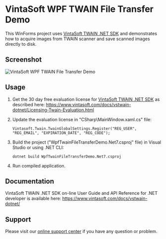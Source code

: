 # VintaSoft WPF TWAIN File Transfer Demo

This WinForms project uses <a href="https://www.vintasoft.com/vstwain-dotnet-index.html">VintaSoft TWAIN .NET SDK</a> and demonstrates how to acquire images from TWAIN scanner and save scanned images directly to disk.


## Screenshot
<img src="vintasoft-wpf-twain-file-transfer-demo.png" title="VintaSoft WPF TWAIN File Transfer Demo">


## Usage
1. Get the 30 day free evaluation license for <a href="https://www.vintasoft.com/vstwain-dotnet-index.html" target="_blank">VintaSoft TWAIN .NET SDK</a> as described here: <a href="https://www.vintasoft.com/docs/vstwain-dotnet/Licensing-Twain-Evaluation.html" target="_blank">https://www.vintasoft.com/docs/vstwain-dotnet/Licensing-Twain-Evaluation.html</a>

2. Update the evaluation license in "CSharp\MainWindow.xaml.cs" file:
   ```
   Vintasoft.Twain.TwainGlobalSettings.Register("REG_USER", "REG_EMAIL", "EXPIRATION_DATE", "REG_CODE");
   ```

3. Build the project ("WpfTwainFileTransferDemo.Net7.csproj" file) in Visual Studio or using .NET CLI:
   ```
   dotnet build WpfTwainFileTransferDemo.Net7.csproj
   ```

4. Run compiled application.


## Documentation
VintaSoft TWAIN .NET SDK on-line User Guide and API Reference for .NET developer is available here: https://www.vintasoft.com/docs/vstwain-dotnet/


## Support
Please visit our <a href="https://myaccount.vintasoft.com/">online support center</a> if you have any question or problem.
